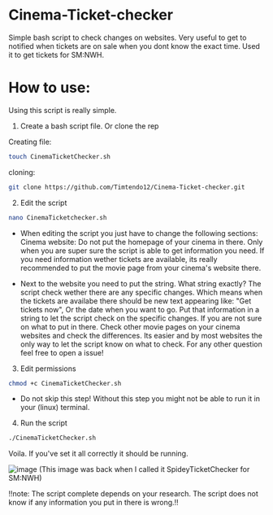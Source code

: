 # Cinema-Ticket-checker
Simple bash script to check changes on websites. Very useful to get to notified when tickets are on sale when you dont know the exact time. Used it to get tickets for SM:NWH.


# How to use:

Using this script is really simple.

1. Create a bash script file. Or clone the rep

Creating file:
```bash
touch CinemaTicketChecker.sh
```
cloning:
```bash
git clone https://github.com/Timtendo12/Cinema-Ticket-checker.git
```


2. Edit the script
```bash
nano CinemaTicketchecker.sh
```
- When editing the script you just have to change the following sections:
Cinema website: Do not put the homepage of your cinema in there. Only when you are super sure the script is able to get information you need.
If you need information wether tickets are available, its really recommended to put the movie page from your cinema's website there.

- Next to the website you need to put the string. What string exactly? The script check wether there are any specific changes. Which means when the tickets are availabe there should be new text appearing like: "Get tickets now", Or the date when you want to go. Put that information in a string to let the script check on the specific changes. If you are not sure on what to put in there. Check other movie pages on your cinema websites and check the differences. Its easier and by most websites the only way to let the script know on what to check. For any other question feel free to open a issue!


3. Edit permissions
```bash
chmod +c CinemaTicketChecker.sh
```
- Do not skip this step! Without this step you might not be able to run it in your (linux) terminal.

4. Run the script
```bash
./CinemaTicketChecker.sh
```

Voila. If you've set it all correctly it should be running. 


![image](https://user-images.githubusercontent.com/41442518/145808011-affd823f-d7e4-4748-9bff-8a067b2dfdac.png)
(This image was back when I called it SpideyTicketChecker for SM:NWH)



!!note: The script complete depends on your research. The script does not know if any information you put in there is wrong.!!
